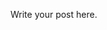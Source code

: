 <!--
.. title: A Big Job Change
.. slug: a-big-job-change
.. date: 2024-12-16 20:37:04 UTC-05:00
.. tags: 
.. category: 
.. link: 
.. description: 
.. type: text
.. status: draft
-->

Write your post here.
